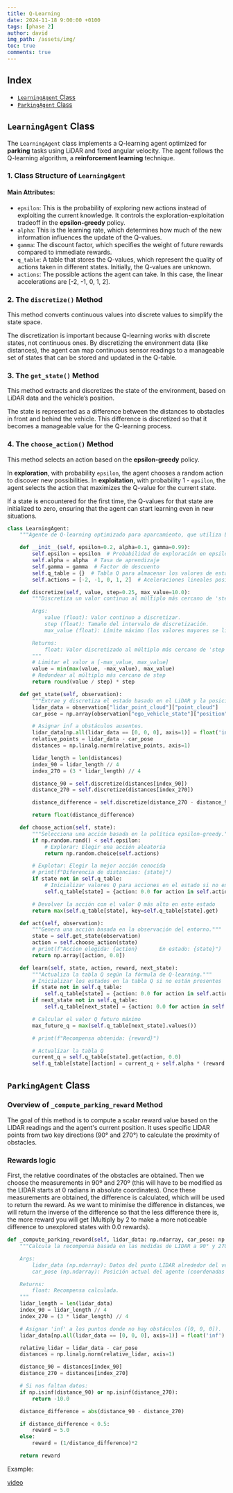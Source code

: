 ```yaml
---
title: Q-Learning
date: 2024-11-18 9:00:00 +0100
tags: [phase 2]
author: david
img_path: /assets/img/
toc: true
comments: true
---
```


## Index

- [`LearningAgent` Class](#learningagent-class)
- [`ParkingAgent` Class](##parkingagent-class)


## `LearningAgent` Class

The `LearningAgent` class implements a Q-learning agent optimized for **parking** tasks using LiDAR and fixed angular velocity. The agent follows the Q-learning algorithm, a **reinforcement learning** technique.

### 1. **Class Structure of `LearningAgent`**

#### **Main Attributes**:
- `epsilon`: This is the probability of exploring new actions instead of exploiting the current knowledge. It controls the exploration-exploitation tradeoff in the **epsilon-greedy** policy.
- `alpha`: This is the learning rate, which determines how much of the new information influences the update of the Q-values.
- `gamma`: The discount factor, which specifies the weight of future rewards compared to immediate rewards.
- `q_table`: A table that stores the Q-values, which represent the quality of actions taken in different states. Initially, the Q-values are unknown.
- `actions`: The possible actions the agent can take. In this case, the linear accelerations are [-2, -1, 0, 1, 2].

### 2. **The `discretize()` Method**

This method converts continuous values into discrete values to simplify the state space.

The discretization is important because Q-learning works with discrete states, not continuous ones. By discretizing the environment data (like distances), the agent can map continuous sensor readings to a manageable set of states that can be stored and updated in the Q-table.

### 3. **The `get_state()` Method**

This method extracts and discretizes the state of the environment, based on LiDAR data and the vehicle’s position.

The state is represented as a difference between the distances to obstacles in front and behind the vehicle. This difference is discretized so that it becomes a manageable value for the Q-learning process.

### 4. **The `choose_action()` Method**

This method selects an action based on the **epsilon-greedy** policy.

In **exploration**, with probability `epsilon`, the agent chooses a random action to discover new possibilities. In **exploitation**, with probability  1 - `epsilon`, the agent selects the action that maximizes the Q-value for the current state.

If a state is encountered for the first time, the Q-values for that state are initialized to zero, ensuring that the agent can start learning even in new situations.

```python
class LearningAgent:
    """Agente de Q-learning optimizado para aparcamiento, que utiliza LiDAR con velocidad angular fija."""

    def __init__(self, epsilon=0.2, alpha=0.1, gamma=0.99):
        self.epsilon = epsilon  # Probabilidad de exploración en epsilon-greedy
        self.alpha = alpha  # Tasa de aprendizaje
        self.gamma = gamma  # Factor de descuento
        self.q_table = {}  # Tabla Q para almacenar los valores de estado-acción
        self.actions = [-2, -1, 0, 1, 2]  # Aceleraciones lineales posibles

    def discretize(self, value, step=0.25, max_value=10.0):
        """Discretiza un valor continuo al múltiplo más cercano de 'step'.

        Args:
            value (float): Valor continuo a discretizar.
            step (float): Tamaño del intervalo de discretización.
            max_value (float): Límite máximo (los valores mayores se limitan).

        Returns:
            float: Valor discretizado al múltiplo más cercano de 'step'.
        """
        # Limitar el valor a [-max_value, max_value]
        value = min(max(value, -max_value), max_value)
        # Redondear al múltiplo más cercano de step
        return round(value / step) * step

    def get_state(self, observation):
        """Extrae y discretiza el estado basado en el LiDAR y la posición del vehículo."""
        lidar_data = observation["lidar_point_cloud"]["point_cloud"]
        car_pose = np.array(observation["ego_vehicle_state"]["position"])

        # Asignar inf a obstáculos ausentes.
        lidar_data[np.all(lidar_data == [0, 0, 0], axis=1)] = float('inf')
        relative_points = lidar_data - car_pose
        distances = np.linalg.norm(relative_points, axis=1)

        lidar_length = len(distances)
        index_90 = lidar_length // 4
        index_270 = (3 * lidar_length) // 4

        distance_90 = self.discretize(distances[index_90])
        distance_270 = self.discretize(distances[index_270])

        distance_difference = self.discretize(distance_270 - distance_90)

        return float(distance_difference)

    def choose_action(self, state):
        """Selecciona una acción basada en la política epsilon-greedy."""
        if np.random.rand() < self.epsilon:
            # Explorar: Elegir una acción aleatoria
            return np.random.choice(self.actions)

        # Explotar: Elegir la mejor acción conocida
        # print(f"Diferencia de distancias: {state}")
        if state not in self.q_table:
            # Inicializar valores Q para acciones en el estado si no existen
            self.q_table[state] = {action: 0.0 for action in self.actions}

        # Devolver la acción con el valor Q más alto en este estado
        return max(self.q_table[state], key=self.q_table[state].get)

    def act(self, observation):
        """Genera una acción basada en la observación del entorno."""
        state = self.get_state(observation)
        action = self.choose_action(state)
        # print(f"Accion elegida: {action}       En estado: {state}")
        return np.array([action, 0.0])

    def learn(self, state, action, reward, next_state):
        """Actualiza la tabla Q según la fórmula de Q-learning."""
        # Inicializar los estados en la tabla Q si no están presentes
        if state not in self.q_table:
            self.q_table[state] = {action: 0.0 for action in self.actions}
        if next_state not in self.q_table:
            self.q_table[next_state] = {action: 0.0 for action in self.actions}

        # Calcular el valor Q futuro máximo
        max_future_q = max(self.q_table[next_state].values())

        # print(f"Recompensa obtenida: {reward}")

        # Actualizar la tabla Q
        current_q = self.q_table[state].get(action, 0.0)
        self.q_table[state][action] = current_q + self.alpha * (reward + self.gamma * max_future_q - current_q)
```


## `ParkingAgent` Class

### Overview of `_compute_parking_reward` Method

The goal of this method is to compute a scalar reward value based on the LIDAR readings and the agent's current position. It uses specific LIDAR points from two key directions (90° and 270°) to calculate the proximity of obstacles.

### Rewards logic

First, the relative coordinates of the obstacles are obtained. Then we choose the measurements in 90º and 270º (this will have to be modified as the LIDAR starts at 0 radians in absolute coordinates). Once these measurements are obtained, the difference is calculated, which will be used to return the reward. 
As we want to minimise the difference in distances, we will return the inverse of the difference so that the less difference there is, the more reward you will get (Multiply by 2 to make a more noticeable difference to unexplored states with 0.0 rewards). 

```python
def _compute_parking_reward(self, lidar_data: np.ndarray, car_pose: np.ndarray) -> float:
    """Calcula la recompensa basada en las medidas de LIDAR a 90° y 270°.

    Args:
        lidar_data (np.ndarray): Datos del punto LIDAR alrededor del vehículo.
        car_pose (np.ndarray): Posición actual del agente (coordenadas absolutas).

    Returns:
        float: Recompensa calculada.
    """
    lidar_length = len(lidar_data)
    index_90 = lidar_length // 4
    index_270 = (3 * lidar_length) // 4 

    # Asignar 'inf' a los puntos donde no hay obstáculos ([0, 0, 0]).
    lidar_data[np.all(lidar_data == [0, 0, 0], axis=1)] = float('inf')

    relative_lidar = lidar_data - car_pose
    distances = np.linalg.norm(relative_lidar, axis=1)

    distance_90 = distances[index_90]
    distance_270 = distances[index_270]

    # Si nos faltan datos:
    if np.isinf(distance_90) or np.isinf(distance_270):
        return -10.0

    distance_difference = abs(distance_90 - distance_270)

    if distance_difference < 0.5:
        reward = 5.0
    else:
        reward = (1/distance_difference)*2

    return reward
```


Example:

[video](https://drive.google.com/file/d/1DEw0sJuBy2yKV8weh_sMqHRBuU_teq-6/view?usp=sharing)
